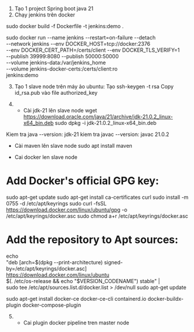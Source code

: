 1. Tạo 1 project Spring boot java 21
2. Chạy jenkins trên docker

sudo docker build -f Dockerfile -t jenkins:demo .


sudo docker run --name jenkins --restart=on-failure --detach \
  --network jenkins --env DOCKER_HOST=tcp://docker:2376 \
  --env DOCKER_CERT_PATH=/certs/client --env DOCKER_TLS_VERIFY=1 \
  --publish 39999:8080 --publish 50000:50000 \
  --volume jenkins-data:/var/jenkins_home \
  --volume jenkins-docker-certs:/certs/client:ro \
    jenkins:demo

3. Tạo 1 slave node
trên máy ảo ubuntu:
Tạo ssh-keygen -t rsa
Copy id_rsa.pub vào file authorized_key


4. - Cài jdk-21 lên slave node
wget https://download.oracle.com/java/21/archive/jdk-21.0.2_linux-x64_bin.deb
sudo dpkg -i jdk-21.0.2_linux-x64_bin.deb

Kiem tra java --version: jdk-21
kiem tra javac --version: javac 21.0.2

- Cài maven lên slave node
sudo apt install maven 
 
- Cai docker len slave node
# Add Docker's official GPG key:
sudo apt-get update
sudo apt-get install ca-certificates curl
sudo install -m 0755 -d /etc/apt/keyrings
sudo curl -fsSL https://download.docker.com/linux/ubuntu/gpg -o /etc/apt/keyrings/docker.asc
sudo chmod a+r /etc/apt/keyrings/docker.asc

# Add the repository to Apt sources:
echo \
  "deb [arch=$(dpkg --print-architecture) signed-by=/etc/apt/keyrings/docker.asc] https://download.docker.com/linux/ubuntu \
  $(. /etc/os-release && echo "$VERSION_CODENAME") stable" | \
  sudo tee /etc/apt/sources.list.d/docker.list > /dev/null
sudo apt-get update

sudo apt-get install docker-ce docker-ce-cli containerd.io docker-buildx-plugin docker-compose-plugin

5. - Cai plugin docker pipeline tren master node